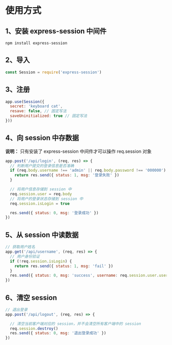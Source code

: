 # 使用方式
  ## 1、安装 express-session 中间件
  `npm install express-session`

  ## 2、导入
  ```js
  const Session = require('express-session')
  ```

  ## 3、注册
  ```js
  app.use(Session({
    secret: 'keyboard cat',
    resave: false, // 固定写法
    saveUninitialized: true // 固定写法
  }))
  ```

  ## 4、向 session 中存数据
  **说明：** 只有安装了 express-session 中间件才可以操作 req.session 对象

  ```js
  app.post('/api/login', (req, res) => {
    // 判断用户提交的登录信息是否准确
    if (req.body.username !== 'admin' || req.body.password !== '000000') {
      return res.send({ status: 1, msg: '登录失败' })
    }

    // 将用户信息存储到 session 中
    req.session.user = req.body
    // 将用户的登录状态存储到 session 中
    req.session.isLogin = true

    res.send({ status: 0, msg: '登录成功' })
  })
  ```

  ## 5、从 session 中读数据
  ```js
  // 获取用户姓名
  app.get('/api/username', (req, res) => {
    // 用户身份验证
    if (!req.session.isLogin) {
      return res.send({ status: 1, msg: 'fail' })
    }
    res.send({ status: 0, msg: 'success', username: req.session.user.username })
  })
  ```

  ## 6、清空 session
  ```js
  // 退出登录
  app.post('/api/logout', (req, res) => {

    // 清空当前客户端对应的 session，并不会清空所有客户端中的 session
    req.session.destroy()
    res.send({ status: 0, msg: '退出登录成功' })
  })
  ```